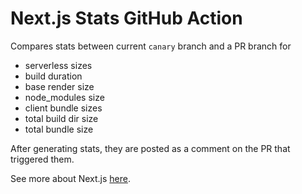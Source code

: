# Next.js Stats GitHub Action

Compares stats between current `canary` branch and a PR branch for
- serverless sizes
- build duration
- base render size
- node_modules size
- client bundle sizes
- total build dir size
- total bundle size

After generating stats, they are posted as a comment on the PR that triggered them. 

See more about Next.js [here](https://nextjs.org).
